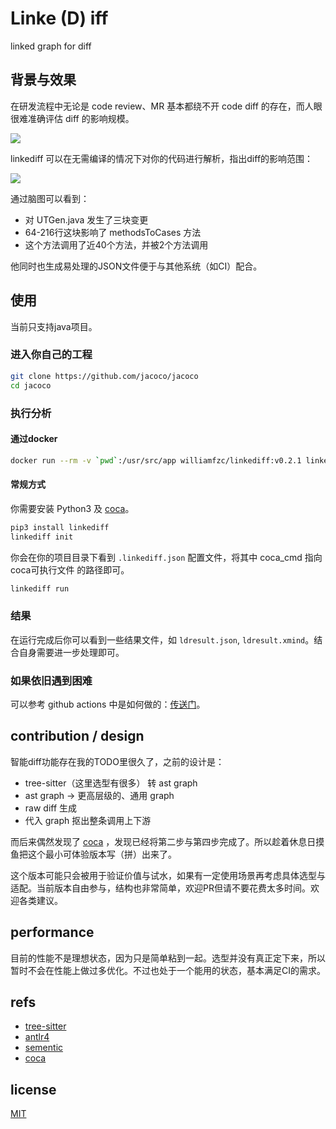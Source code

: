 # Linke (D) iff

linked graph for diff

## 背景与效果

在研发流程中无论是 code review、MR 基本都绕不开 code diff 的存在，而人眼很难准确评估 diff 的影响规模。

![](https://i.postimg.cc/L5cwt7qS/Wechat-IMG8.jpg)

linkediff 可以在无需编译的情况下对你的代码进行解析，指出diff的影响范围：

![](https://i.postimg.cc/sX0tX1sv/Wechat-IMG9.jpg)

通过脑图可以看到：

- 对 UTGen.java 发生了三块变更
- 64-216行这块影响了 methodsToCases 方法
- 这个方法调用了近40个方法，并被2个方法调用

他同时也生成易处理的JSON文件便于与其他系统（如CI）配合。

## 使用

当前只支持java项目。

### 进入你自己的工程

```bash
git clone https://github.com/jacoco/jacoco
cd jacoco
```

### 执行分析

#### 通过docker

```bash
docker run --rm -v `pwd`:/usr/src/app williamfzc/linkediff:v0.2.1 linkediff run
```

#### 常规方式

你需要安装 Python3 及 [coca](https://github.com/modernizing/coca/releases/tag/v2.3.0)。

```bash
pip3 install linkediff
linkediff init
```

你会在你的项目目录下看到 `.linkediff.json` 配置文件，将其中 coca_cmd 指向 coca可执行文件 的路径即可。

```bash
linkediff run
```

### 结果

在运行完成后你可以看到一些结果文件，如 `ldresult.json`, `ldresult.xmind`。结合自身需要进一步处理即可。

### 如果依旧遇到困难

可以参考 github actions 中是如何做的：[传送门](./.github/workflows/python-package.yml)。

## contribution / design

智能diff功能存在我的TODO里很久了，之前的设计是：

- tree-sitter（这里选型有很多） 转 ast graph
- ast graph -> 更高层级的、通用 graph
- raw diff 生成
- 代入 graph 抠出整条调用上下游

而后来偶然发现了 [coca](https://github.com/modernizing/coca) ，发现已经将第二步与第四步完成了。所以趁着休息日摸鱼把这个最小可体验版本写（拼）出来了。

这个版本可能只会被用于验证价值与试水，如果有一定使用场景再考虑具体选型与适配。当前版本自由参与，结构也非常简单，欢迎PR但请不要花费太多时间。欢迎各类建议。

## performance

目前的性能不是理想状态，因为只是简单粘到一起。选型并没有真正定下来，所以暂时不会在性能上做过多优化。不过也处于一个能用的状态，基本满足CI的需求。

## refs

- [tree-sitter](https://github.com/tree-sitter/tree-sitter)
- [antlr4](https://github.com/antlr/antlr4)
- [sementic](https://github.com/github/semantic)
- [coca](https://github.com/modernizing/coca)

## license

[MIT](LICENSE)
